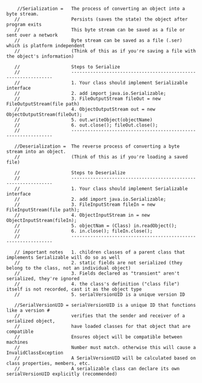         //Serialization = 	The process of converting an object into a byte stream.
	   //					Persists (saves the state) the object after program exits
	   //					This byte stream can be saved as a file or sent over a network
	   //					Byte stream can be saved as a file (.ser) which is platform independent
	   //					(Think of this as if you're saving a file with the object's information)
	   
	   //					Steps to Serialize
	   //					---------------------------------------------------------------
	   //					1. Your class should implement Serializable interface
	   //					2. add import java.io.Serializable;
	   //					3. FileOutputStream fileOut = new FileOutputStream(file path)
	   //					4. ObjectOutputStream out = new ObjectOutputStream(fileOut);
	   //					5. out.writeObject(objectName)
	   //					6. out.close(); fileOut.close();
	   //					---------------------------------------------------------------
	   
	   //Deserialization = 	The reverse process of converting a byte stream into an object.
	   //					(Think of this as if you're loading a saved file)
	   
	   //					Steps to Deserialize
	   //					---------------------------------------------------------------
	   //					1. Your class should implement Serializable interface
	   //					2. add import java.io.Serializable;
	   //					3. FileInputStream fileIn = new FileInputStream(file path);
	   //					4. ObjectInputStream in = new ObjectInputStream(fileIn);
	   //					5. objectNam = (Class) in.readObject();
	   //					6. in.close(); fileIn.close();
	   //					---------------------------------------------------------------
	   
	   // important notes	1. children classes of a parent class that implements Serializable will do so as well
	   //					2. static fields are not serialized (they belong to the class, not an individual object)
	   //					3. Fields declared as "transient" aren't serialized, they're ignored
	   //					4. the class's definition ("class file") itself is not recorded, cast it as the object type
	   //					5. serialVersionUID is a unique version ID 
	   
	   //SerialVersionUID =	serialVersionUID is a unique ID that functions like a version #
	   //					verifies that the sender and receiver of a serialized object,
	   //					have loaded classes for that object that are compatible
	   //					Ensures object will be compatible between machines
	   //					Number must match. otherwise this will cause a InvalidClassException
	   //					A SerialVersionUID will be calculated based on class properties, members, etc.
	   //					A serializable class can declare its own serialVersionUID explicitly (recommended)